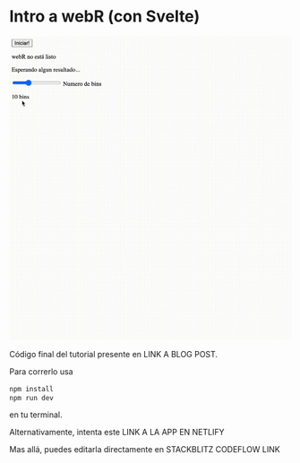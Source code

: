 # Intro a webR (con Svelte)

![screenshot](webr_start_button.gif)

Código final del tutorial presente en LINK A BLOG POST.

Para correrlo usa 
```
npm install
npm run dev
```
en tu terminal.

Alternativamente, intenta este LINK A LA APP EN NETLIFY

Mas allá, puedes editarla directamente en STACKBLITZ CODEFLOW LINK